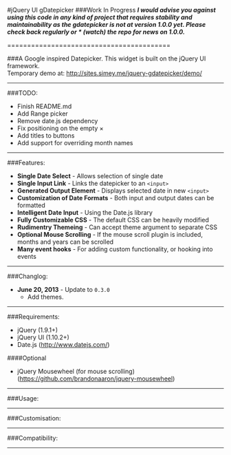 #jQuery UI gDatepicker
###Work In Progress
__*I would advise you against using this code in any kind of project that
requires stability and maintainability as the gdatepicker is not at version 1.0.0 yet.
Please check back regularly or * (watch) the repo for news on 1.0.0.*__

=========================================

###A Google inspired Datepicker.
This widget is built on the jQuery UI framework.  
Temporary demo at: http://sites.simey.me/jquery-gdatepicker/demo/

------------------------------------  
  
###TODO:
 - Finish README.md
 - Add Range picker
 - Remove date.js dependency
 - Fix positioning on the empty &times;
 - Add titles to buttons
 - Add support for overriding month names
 
------------------------------------  

###Features: 

- **Single Date Select** - Allows selection of single date
- **Single Input Link** - Links the datepicker to an `<input>`
- **Generated Output Element** - Displays selected date in new `<input>`
- **Customization of Date Formats** - Both input and output dates can be formatted
- **Intelligent Date Input** - Using the Date.js library
- **Fully Customizable CSS** - The default CSS can be heavily modified
- **Rudimentry Themeing** - Can accept theme argument to separate CSS
- **Optional Mouse Scrolling** - If the mouse scroll plugin is included, months and years can be scrolled
- **Many event hooks** - For adding custom functionality, or hooking into events


------------------------------------  
  
###Changlog:  

- **June 20, 2013** - Update to `0.3.0`
  - Add themes.


------------------------------------  
  
###Requirements:
  - jQuery (1.9.1+)
  - jQuery UI (1.10.2+)
  - Date.js (http://www.datejs.com/)
  
####Optional
  - jQuery Mousewheel (for mouse scrolling) (https://github.com/brandonaaron/jquery-mousewheel)
  
------------------------------------  
  
###Usage:   

  
  
------------------------------------

###Customisation: 


------------------------------------

###Compatibility:  

------------------------------------




